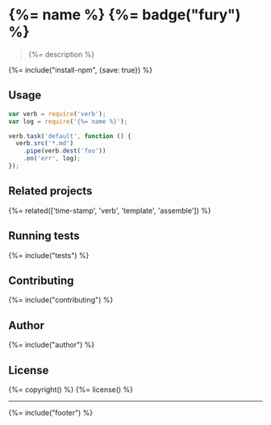 # {%= name %} {%= badge("fury") %}

> {%= description %}

{%= include("install-npm", {save: true}) %}

## Usage

```js
var verb = require('verb');
var log = require('{%= name %}');

verb.task('default', function () {
  verb.src('*.md')
    .pipe(verb.dest('foo'))
    .on('err', log);
});
```

## Related projects
{%= related(['time-stamp', 'verb', 'template', 'assemble']) %}  

## Running tests
{%= include("tests") %}

## Contributing
{%= include("contributing") %}

## Author
{%= include("author") %}

## License
{%= copyright() %}
{%= license() %}

***

{%= include("footer") %}
